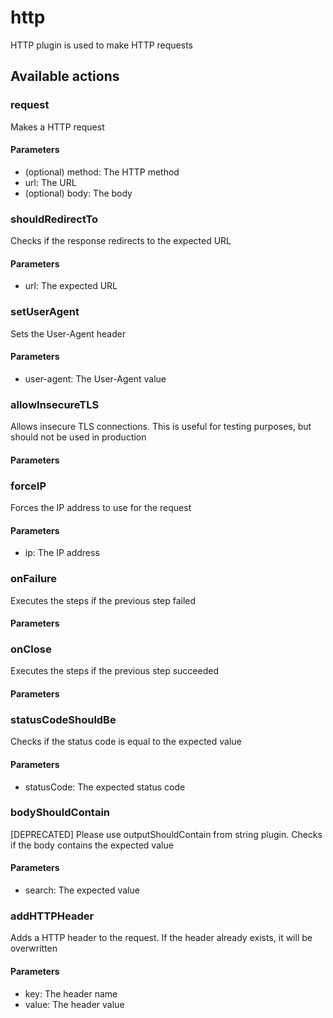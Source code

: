 # http
HTTP plugin is used to make HTTP requests
## Available actions
### request
Makes a HTTP request
#### Parameters
-  (optional) method: The HTTP method
- url: The URL
-  (optional) body: The body
### shouldRedirectTo
Checks if the response redirects to the expected URL
#### Parameters
- url: The expected URL
### setUserAgent
Sets the User-Agent header
#### Parameters
- user-agent: The User-Agent value
### allowInsecureTLS
Allows insecure TLS connections. This is useful for testing purposes, but should not be used in production
#### Parameters
### forceIP
Forces the IP address to use for the request
#### Parameters
- ip: The IP address
### onFailure
Executes the steps if the previous step failed
#### Parameters
### onClose
Executes the steps if the previous step succeeded
#### Parameters
### statusCodeShouldBe
Checks if the status code is equal to the expected value
#### Parameters
- statusCode: The expected status code
### bodyShouldContain
[DEPRECATED] Please use outputShouldContain from string plugin. Checks if the body contains the expected value
#### Parameters
- search: The expected value
### addHTTPHeader
Adds a HTTP header to the request. If the header already exists, it will be overwritten
#### Parameters
- key: The header name
- value: The header value
